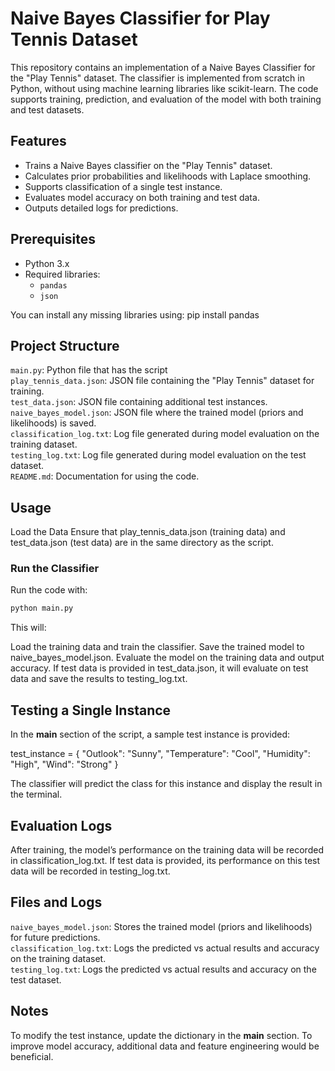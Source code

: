 # Naive Bayes Classifier for Play Tennis Dataset

This repository contains an implementation of a Naive Bayes Classifier for the "Play Tennis" dataset. The classifier is implemented from scratch in Python, without using machine learning libraries like scikit-learn. The code supports training, prediction, and evaluation of the model with both training and test datasets.

## Features

- Trains a Naive Bayes classifier on the "Play Tennis" dataset.
- Calculates prior probabilities and likelihoods with Laplace smoothing.
- Supports classification of a single test instance.
- Evaluates model accuracy on both training and test data.
- Outputs detailed logs for predictions.

## Prerequisites

- Python 3.x
- Required libraries:
  - `pandas`
  - `json`

You can install any missing libraries using:
pip install pandas

## Project Structure
`main.py`: Python file that has the script  <br> 
`play_tennis_data.json`: JSON file containing the "Play Tennis" dataset for training. <br> 
`test_data.json`: JSON file containing additional test instances. <br> 
`naive_bayes_model.json`: JSON file where the trained model (priors and likelihoods) is saved. <br> 
`classification_log.txt`: Log file generated during model evaluation on the training dataset. <br> 
`testing_log.txt`: Log file generated during model evaluation on the test dataset. <br> 
`README.md`: Documentation for using the code.

## Usage
Load the Data Ensure that play_tennis_data.json (training data) and test_data.json (test data) are in the same directory as the script.

### Run the Classifier

Run the code with:
```bash
python main.py
```

This will:

Load the training data and train the classifier.
Save the trained model to naive_bayes_model.json.
Evaluate the model on the training data and output accuracy.
If test data is provided in test_data.json, it will evaluate on test data and save the results to testing_log.txt.

## Testing a Single Instance

In the __main__ section of the script, a sample test instance is provided:

test_instance = {
    "Outlook": "Sunny",
    "Temperature": "Cool",
    "Humidity": "High",
    "Wind": "Strong"
}

The classifier will predict the class for this instance and display the result in the terminal.

## Evaluation Logs
After training, the model’s performance on the training data will be recorded in classification_log.txt.
If test data is provided, its performance on this test data will be recorded in testing_log.txt.


## Files and Logs
`naive_bayes_model.json`: Stores the trained model (priors and likelihoods) for future predictions. <br> 
`classification_log.txt`: Logs the predicted vs actual results and accuracy on the training dataset. <br> 
`testing_log.txt`: Logs the predicted vs actual results and accuracy on the test dataset.

## Notes
To modify the test instance, update the dictionary in the __main__ section.
To improve model accuracy, additional data and feature engineering would be beneficial.
